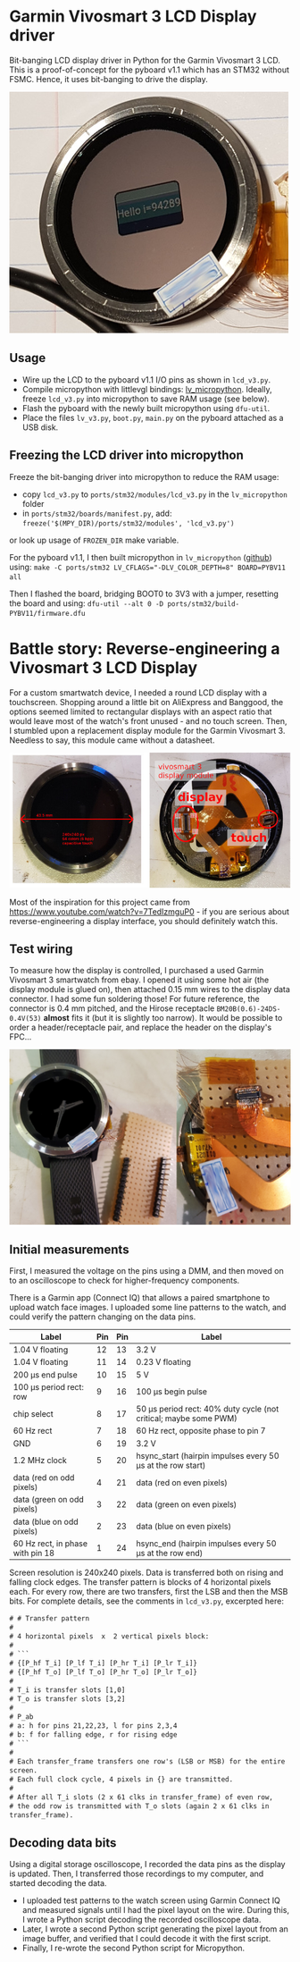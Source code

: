 # Garmin Vivosmart 3 LCD Display driver

Bit-banging LCD display driver in Python for the Garmin Vivosmart 3 LCD. 
This is a proof-of-concept for the pyboard v1.1 which has an STM32 
without FSMC. Hence, it uses bit-banging to drive the display.

![Vivosmart 3 display](img/display.jpg)

## Usage

* Wire up the LCD to the pyboard v1.1 I/O pins as shown in `lcd_v3.py`.
* Compile micropython with littlevgl bindings: [lv_micropython](https://github.com/littlevgl/lv_micropython). Ideally, freeze `lcd_v3.py` into micropython to save RAM usage (see below).
* Flash the pyboard with the newly built micropython using `dfu-util`.
* Place the files `lv_v3.py`, `boot.py`, `main.py` on the pyboard attached as a USB disk.

## Freezing the LCD driver into micropython

Freeze the bit-banging driver into micropython to reduce the RAM usage:

* copy `lcd_v3.py` to `ports/stm32/modules/lcd_v3.py` in the `lv_micropython` folder
* in `ports/stm32/boards/manifest.py`, add:
    `freeze('$(MPY_DIR)/ports/stm32/modules', 'lcd_v3.py')`

or look up usage of `FROZEN_DIR` make variable.

For the pyboard v1.1, I then built micropython in `lv_micropython` ([github](https://github.com/littlevgl/lv_micropython)) using:
`make -C ports/stm32 LV_CFLAGS="-DLV_COLOR_DEPTH=8" BOARD=PYBV11 all`

Then I flashed the board, bridging BOOT0 to 3V3 with a jumper, resetting the board and using:
`dfu-util --alt 0 -D ports/stm32/build-PYBV11/firmware.dfu`

# Battle story: Reverse-engineering a Vivosmart 3 LCD Display

For a custom smartwatch device, I needed a round LCD display with a touchscreen. Shopping around a little bit on AliExpress and Banggood, the options seemed limited to rectangular displays with an aspect ratio that would leave most of the watch's front unused - and no touch screen. Then, I stumbled upon a replacement display module for the Garmin Vivosmart 3. Needless to say, this module came without a datasheet.

![Vivosmart 3 display](img/display_both.jpg)

Most of the inspiration for this project came from https://www.youtube.com/watch?v=7TedIzmguP0 - if you are serious about reverse-engineering a display interface, you should definitely watch this.

## Test wiring

To measure how the display is controlled, I purchased a used Garmin Vivosmart 3 smartwatch from ebay. I opened it using some hot air (the display module is glued on), then attached 0.15 mm wires to the display data connector. I had some fun soldering those! For future reference, the connector is 0.4 mm pitched, and the Hirose receptacle `BM20B(0.6)-24DS-0.4V(53)` **almost** fits it (but it is slightly too narrow). It would be possible to order a header/receptacle pair, and replace the header on the display's FPC...

![Vivosmart 3 display wiring](img/wiring2.jpg)

## Initial measurements

First, I measured the voltage on the pins using a DMM, and then moved on to an oscilloscope to check for higher-frequency components.

There is a Garmin app (Connect IQ) that allows a paired smartphone to upload watch face images. I uploaded some line patterns to the watch, and could verify the pattern changing on the data pins.

Label | Pin | Pin | Label
-------- | -------- | -------- | -----
1.04 V floating | 12 | 13 | 3.2 V
1.04 V floating | 11 | 14 | 0.23 V floating
200 µs end pulse | 10 | 15 | 5 V
100 µs period rect: row | 9 | 16 | 100 µs begin pulse
chip select | 8 | 17 | 50 µs period rect: 40% duty cycle (not critical; maybe some PWM)
60 Hz rect | 7 | 18 | 60 Hz rect, opposite phase to pin 7
GND | 6 | 19 | 3.2 V
1.2 MHz clock | 5 | 20 | hsync_start (hairpin impulses every 50 µs at the row start)
data (red on odd pixels) | 4 | 21 | data (red on even pixels)
data (green on odd pixels) | 3 | 22 | data (green on even pixels)
data (blue on odd pixels) | 2 | 23 | data (blue on even pixels)
60 Hz rect, in phase with pin 18 | 1 | 24 | hsync_end (hairpin impulses every 50 µs at the row end)

Screen resolution is 240x240 pixels. Data is transferred both on rising and falling clock edges. The transfer pattern is blocks of 4 horizontal pixels each. For every row, there are two transfers, first the LSB and then the MSB bits. For complete details, see the comments in `lcd_v3.py`, excerpted here:

```
# # Transfer pattern
#
# 4 horizontal pixels  x  2 vertical pixels block:
#
# ```
# {[P_hf T_i] [P_lf T_i] [P_hr T_i] [P_lr T_i]}
# {[P_hf T_o] [P_lf T_o] [P_hr T_o] [P_lr T_o]}
#
# T_i is transfer slots [1,0]
# T_o is transfer slots [3,2]
#
# P_ab
# a: h for pins 21,22,23, l for pins 2,3,4
# b: f for falling edge, r for rising edge
# ```
#
# Each transfer_frame transfers one row's (LSB or MSB) for the entire screen. 
# Each full clock cycle, 4 pixels in {} are transmitted.
#
# After all T_i slots (2 x 61 clks in transfer_frame) of even row,
# the odd row is transmitted with T_o slots (again 2 x 61 clks in transfer_frame).
```

## Decoding data bits

Using a digital storage oscilloscope, I recorded the data pins as the display is updated. Then, I transferred those recordings to my computer, and started decoding the data.

* I uploaded test patterns to the watch screen using Garmin Connect IQ and measured signals until I had the pixel layout on the wire. During this, I wrote a Python script decoding the recorded oscilloscope data.
* Later, I wrote a second Python script generating the pixel layout from an image buffer, and verified that I could decode it with the first script.
* Finally, I re-wrote the second Python script for Micropython.
